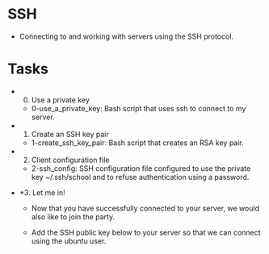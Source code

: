 # SSH
* Connecting to and working with servers using the SSH protocol.
# Tasks 
* 0. Use a private key

	* 0-use_a_private_key: Bash script that uses ssh to connect to my server.
* 1. Create an SSH key pair

	* 1-create_ssh_key_pair: Bash script that creates an RSA key pair.
* 2. Client configuration file

	* 2-ssh_config: SSH configuration file configured to use the private key ~/.ssh/school and to refuse authentication using a password.
* *3. Let me in!

	* Now that you have successfully connected to your server, we would also like to join the party.

	* Add the SSH public key below to your server so that we can connect using the ubuntu user.
